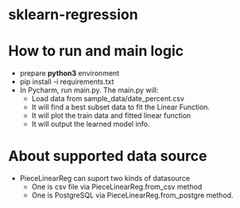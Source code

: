 # sklearn-regression

# How to run and main logic
* prepare **python3** environment
* pip install -i requirements.txt
* In Pycharm, run main.py. The main.py will:
    * Load data from sample_data/date_percent.csv
    * It will find a best subset data to fit the Linear Function.
    * It will plot the train data and fitted linear function
    * It will output the learned model info.
    
# About supported data source
* PieceLinearReg can suport two kinds of datasource
    * One is csv file via PieceLinearReg.from_csv method
    * One is PostgreSQL via PieceLinearReg.from_postgre method.